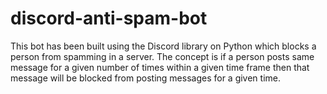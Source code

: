 # discord-anti-spam-bot
This bot has been built using the Discord library on Python which blocks a person from spamming in a server.
The concept is if a person posts same message for a given number of times within a given time frame then that message will be blocked from posting messages for a given time.
